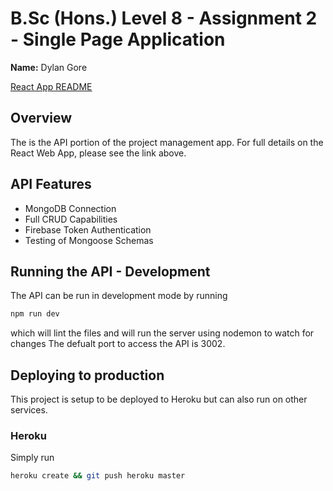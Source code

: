 # B.Sc (Hons.) Level 8 - Assignment 2 - Single Page Application

**Name:** Dylan Gore

[React App README](/react/README.md)

## Overview

The is the API portion of the project management app. For full details on the React Web App, please see the link above.

## API Features

-   MongoDB Connection
-   Full CRUD Capabilities
-   Firebase Token Authentication
-   Testing of Mongoose Schemas

## Running the API - Development

The API can be run in development mode by running

```bash
npm run dev
```

which will lint the files and will run the server using nodemon to watch for changes
The defualt port to access the API is 3002.

## Deploying to production

This project is setup to be deployed to Heroku but can also run on other services.

### Heroku

Simply run

```bash
heroku create && git push heroku master
```
